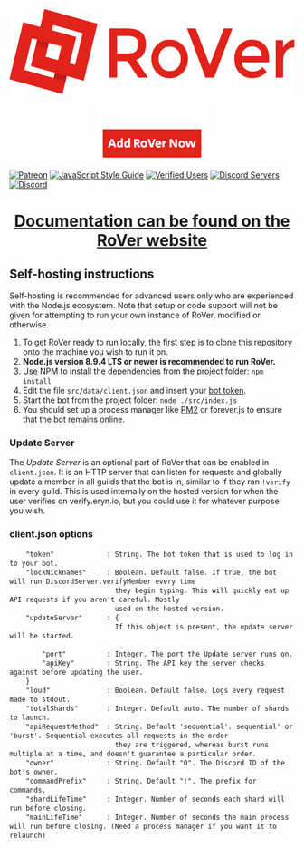 <p align="center">
    <a href="https://eryn.io/RoVer/"><img src="/assets/Logo_Text.svg" alt="RoVer" height="150" /></a>
</p>

<p align="center">
    <a href="https://discordapp.com/oauth2/authorize?client_id=298796807323123712&scope=bot&permissions=402656264"><img src="/assets/Add_RoVer.png" alt="Add" /></a>
</p>

[![Patreon](http://i.imgur.com/dujYlAK.png)](https://www.patreon.com/erynlynn) [![JavaScript Style Guide](https://img.shields.io/badge/code_style-standard-brightgreen.svg)](https://standardjs.com) [![Verified Users](https://img.shields.io/badge/verified%20users-1.6M%2B-brightgreen.svg)](https://eryn.io/RoVer) [![Discord Servers](https://img.shields.io/badge/total%20servers-45K%2B-brightgreen.svg)](https://eryn.io/RoVer)
[![Discord](https://img.shields.io/discord/425800792679645204.svg)](https://discord.gg/7yfwrat)

<h1 align="center"><a href="https://rover.link/#readme">Documentation can be found on the RoVer website</a></h1>

## Self-hosting instructions
Self-hosting is recommended for advanced users only who are experienced with the Node.js ecosystem. Note that setup or code support will not be given for attempting to run your own instance of RoVer, modified or otherwise.

1. To get RoVer ready to run locally, the first step is to clone this repository onto the machine you wish to run it on.
2. **Node.js version 8.9.4 LTS or newer is recommended to run RoVer.**
3. Use NPM to install the dependencies from the project folder: `npm install`
4. Edit the file `src/data/client.json` and insert your [bot token](https://discordapp.com/developers/applications/me).
5. Start the bot from the project folder: `node ./src/index.js`
6. You should set up a process manager like [PM2](http://pm2.keymetrics.io/) or forever.js to ensure that the bot remains online.

### Update Server

The *Update Server* is an optional part of RoVer that can be enabled in `client.json`. It is an HTTP server that can listen for requests and globally update a member in all guilds that the bot is in, similar to if they ran `!verify` in every guild. This is used internally on the hosted version for when the user verifies on verify.eryn.io, but you could use it for whatever purpose you wish.

### client.json options

```
    "token"             : String. The bot token that is used to log in to your bot.
    "lockNicknames"     : Boolean. Default false. If true, the bot will run DiscordServer.verifyMember every time
                          they begin typing. This will quickly eat up API requests if you aren't careful. Mostly
                          used on the hosted version.
    "updateServer"      : {
                          If this object is present, the update server will be started.

        "port"          : Integer. The port the Update server runs on.
        "apiKey"        : String. The API key the server checks against before updating the user.
    }
    "loud"              : Boolean. Default false. Logs every request made to stdout.
    "totalShards"       : Integer. Default auto. The number of shards to launch.
    "apiRequestMethod"  : String. Default 'sequential'. sequential' or 'burst'. Sequential executes all requests in the order
                          they are triggered, whereas burst runs multiple at a time, and doesn't guarantee a particular order.
    "owner"             : String. Default "0". The Discord ID of the bot's owner.
    "commandPrefix"     : String. Default "!". The prefix for commands.
    "shardLifeTime"     : Integer. Number of seconds each shard will run before closing.
    "mainLifeTime"      : Integer. Number of seconds the main process will run before closing. (Need a process manager if you want it to relaunch)
```
